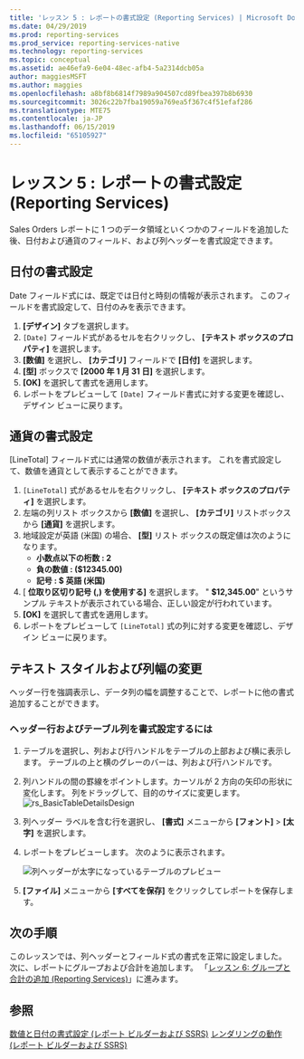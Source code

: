 ```yaml
---
title: 'レッスン 5 : レポートの書式設定 (Reporting Services) | Microsoft Docs'
ms.date: 04/29/2019
ms.prod: reporting-services
ms.prod_service: reporting-services-native
ms.technology: reporting-services
ms.topic: conceptual
ms.assetid: ae46efa9-6e04-48ec-afb4-5a2314dcb05a
author: maggiesMSFT
ms.author: maggies
ms.openlocfilehash: a8bf8b6814f7989a904507cd89fbea397b8b6930
ms.sourcegitcommit: 3026c22b7fba19059a769ea5f367c4f51efaf286
ms.translationtype: MTE75
ms.contentlocale: ja-JP
ms.lasthandoff: 06/15/2019
ms.locfileid: "65105927"
---
```

# <a name="lesson-5-formatting-a-report-reporting-services"></a>レッスン 5 : レポートの書式設定 (Reporting Services)

Sales Orders レポートに 1 つのデータ領域といくつかのフィールドを追加した後、日付および通貨のフィールド、および列ヘッダーを書式設定できます。

## <a name="bkmk_format_date"></a>日付の書式設定

Date フィールド式には、既定では日付と時刻の情報が表示されます。 このフィールドを書式設定して、日付のみを表示できます。

1. **[デザイン]** タブを選択します。
2. `[Date]` フィールド式があるセルを右クリックし、 **[テキスト ボックスのプロパティ]** を選択します。
3. **[数値]** を選択し、 **[カテゴリ]** フィールドで **[日付]** を選択します。
4. **[型]** ボックスで **[2000 年 1 月 31 日]** を選択します。
5. **[OK]** を選択して書式を適用します。
6. レポートをプレビューして `[Date]` フィールド書式に対する変更を確認し、デザイン ビューに戻ります。

## <a name="bkmk_format_currency"></a>通貨の書式設定

[LineTotal] フィールド式には通常の数値が表示されます。 これを書式設定して、数値を通貨として表示することができます。

1. `[LineTotal]` 式があるセルを右クリックし、 **[テキスト ボックスのプロパティ]** を選択します。
2. 左端の列リスト ボックスから **[数値]** を選択し、 **[カテゴリ]** リストボックスから **[通貨]** を選択します。
3. 地域設定が英語 (米国) の場合、 **[型]** リスト ボックスの既定値は次のようになります。
    - **小数点以下の桁数 : 2**
    - **負の数値 : ($12345.00)**
    - **記号 : $ 英語 (米国)**
4. [ **位取り区切り記号 (,) を使用する]** を選択します。 " **$12,345.00**" というサンプル テキストが表示されている場合、正しい設定が行われています。
5. **[OK]** を選択して書式を適用します。
6. レポートをプレビューして `[LineTotal]` 式の列に対する変更を確認し、デザイン ビューに戻ります。  

## <a name="bkmk_change_textstyle"></a>テキスト スタイルおよび列幅の変更

ヘッダー行を強調表示し、データ列の幅を調整することで、レポートに他の書式追加することができます。

### <a name="to-format-header-rows-and-table-columns"></a>ヘッダー行およびテーブル列を書式設定するには

1. テーブルを選択し、列および行ハンドルをテーブルの上部および横に表示します。 テーブルの上と横のグレーのバーは、列および行ハンドルです。

2. 列ハンドルの間の罫線をポイントします。カーソルが 2 方向の矢印の形状に変化します。 列をドラッグして、目的のサイズに変更します。
    ![rs_BasicTableDetailsDesign](media/rs-basictabledetailsdesign.png)

3. 列ヘッダー ラベルを含む行を選択し、 **[書式]** メニューから **[フォント]**  >  **[太字]** を選択します。

4. レポートをプレビューします。 次のように表示されます。

    ![列ヘッダーが太字になっているテーブルのプレビュー](media/rs-basictabledetailsformattedpreview.png "列ヘッダーが太字になっているテーブルのプレビュー")  

5. **[ファイル]** メニューから **[すべてを保存]** をクリックしてレポートを保存します。

## <a name="next-steps"></a>次の手順

このレッスンでは、列ヘッダーとフィールド式の書式を正常に設定しました。 次に、レポートにグループおよび合計を追加します。 「[レッスン 6: グループと合計の追加 &#40;Reporting Services&#41;](lesson-6-adding-grouping-and-totals-reporting-services.md)」に進みます。

## <a name="see-also"></a>参照

[数値と日付の書式設定 &#40;レポート ビルダーおよび SSRS&#41;](report-design/formatting-numbers-and-dates-report-builder-and-ssrs.md)
[レンダリングの動作 &#40;レポート ビルダーおよび SSRS&#41;](report-design/rendering-behaviors-report-builder-and-ssrs.md)
